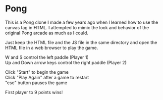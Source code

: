 # Pong

This is a Pong clone I made a few years ago when I learned how to use the canvas tag in HTML. I attempted to mimic the look and behavior of the original Pong arcade as much as I could.

Just keep the HTML file and the JS file in the same directory and open the HTML file in a web browser to play the game.

W and S control the left paddle (Player 1)</br>
Up and Down arrow keys control the right paddle (Player 2)

Click "Start" to begin the game</br>
Click "Play Again" after a game to restart</br>
"esc" button pauses the game

First player to 9 points wins!
